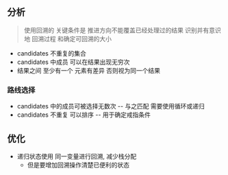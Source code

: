 


## 分析
> 使用回溯的 关键条件是 推进方向不能覆盖已经处理过的结果
> 识别并有意识地 回溯过程 和确定可回溯的大小

- candidates 不重复的集合
- candidates 中成员 可以在结果出现无穷次
- 结果之间 至少有一个 元素有差异 否则视为同一个结果

### 路线选择
- candidates 中的成员可被选择无数次 -- 与之匹配 需要使用循环或递归
- candidates 不重复 可以排序 -- 用于确定戒指条件


## 优化
- 递归状态使用 同一变量进行回溯, 减少栈分配
    - 但是要增加回溯操作清楚已便利的状态